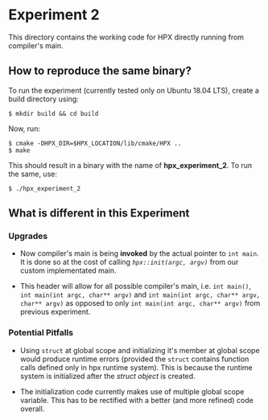 # Experiment 2

This directory contains the working code for HPX directly running from compiler's main.

## How to reproduce the same binary?

To run the experiment (currently tested only on Ubuntu 18.04 LTS), create a build directory using:

```
$ mkdir build && cd build
```

Now, run:
```
$ cmake -DHPX_DIR=$HPX_LOCATION/lib/cmake/HPX ..
$ make
```

This should result in a binary with the name of **hpx_experiment_2**. To run the same, use:

```
$ ./hpx_experiment_2
```


## What is different in this Experiment

### Upgrades

* Now compiler's main is being __invoked__ by the actual pointer to ``int main``. It is done so at the cost of calling _``hpx::init(argc, argv)``_ from our custom implementated main.

* This header will allow for all possible compiler's main, i.e. ``int main()``, ``int main(int argc, char** argv)`` and ``int main(int argc, char** argv, char** argv)`` as opposed to only ``int main(int argc, char** argv)`` from previous experiment.

### Potential Pitfalls

* Using ``struct`` at global scope and initializing it's member at global scope would produce runtime errors (provided the ``struct`` contains function calls defined only in hpx runtime system). This is because the runtime system is initialized after the _struct object_ is created.

* The initialization code currently makes use of multiple global scope variable. This has to be rectified with a better (and more refined) code overall.